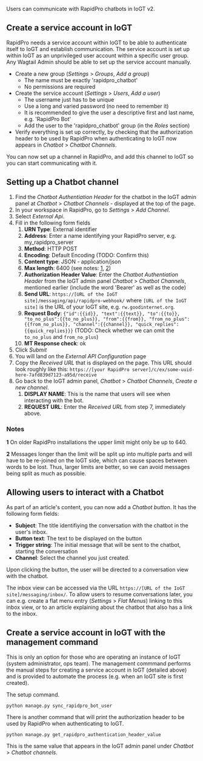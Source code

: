 Users can communicate with RapidPro chatbots in IoGT v2.

## Create a service account in IoGT

RapidPro needs a service account within IoGT to be able to authenticate itself to IoGT and establish communication. The service account is set up within IoGT as an unprivileged user account within a specific user group. Any Wagtail Admin should be able to set up the service account manually.

- Create a new group (_Settings_ > _Groups_, _Add a group_)
  - The name must be exactly 'rapidpro_chatbot'
  - No permissions are required
- Create the service account (_Settings_ > _Users_, _Add a user_)
  - The username just has to be unique
  - Use a long and varied password (no need to remember it)
  - It is recommended to give the user a descriptive first and last name, e.g. 'RapidPro Bot'
  - Add the user to the 'rapidpro_chatbot' group (in the _Roles_ section)
- Verify everything is set up correctly, by checking that the authorization header to be used by RapidPro when authenticating to IoGT now appears in _Chatbot_ > _Chatbot Channels_.

You can now set up a channel in RapidPro, and add this channel to IoGT so you can start communicating with it.

## Setting up a Chatbot channel
1. Find the _Chatbot Authentiation Header_ for the chatbot in the IoGT admin panel at _Chatbot_ > _Chatbot Channels_ - displayed at the top of the page.
2. In your workspace in RapidPro, go to _Settings_ > _Add Channel_.
3. Select _External Api_.
4. Fill in the following form fields
    1. **URN Type**: External identifier
    2. **Address**: Enter a name identifying your RapidPro server, e.g. my_rapidpro_server
    3. **Method**: HTTP POST
    4. **Encoding**: Default Encoding (TODO: Confirm this)
    5. **Content type**: JSON - application/json
    6. **Max length**: 6400 (see notes: [1](#note-1), [2](#note-2))
    7. **Authorization Header Value**: Enter the _Chatbot Authentiation Header_ from the IoGT admin panel _Chatbot_ > _Chatbot Channels_, mentioned earlier (include the word 'Bearer' as well as the code)
    8. **Send URL**: `https://[URL of the IoGT site]/messaging/api/rapidpro-webhook/` where `[URL of the IoGT site]` is the URL of your IoGT site, e.g. `rw.goodinternet.org`.
    9. **Request Body**: `{"id":{{id}}, "text":{{text}}, "to":{{to}}, "to_no_plus":{{to_no_plus}}, "from":{{from}}, "from_no_plus":{{from_no_plus}}, "channel":{{channel}}, "quick_replies":{{quick_replies}}}` (TODO: Check whether we can omit the `to_no_plus` and `from_no_plus`)
    10. **MT Response check**: ok
5. Click _Submit_
6. You will land on the _External API Configuration_ page
7. Copy the _Received URL_ that is displayed on the page. This URL should look roughly like this: `https://[your RapidPro server]/c/ex/some-uuid-here-7afd839d7123-a95d/receive`
8. Go back to the IoGT admin panel, _Chatbot_ > _Chatbot Channels_, _Create a new channel_.
    1. **DISPLAY NAME**: This is the name that users will see when interacting with the bot.
    2. **REQUEST URL**: Enter the _Received URL_ from step 7, immediately above.

### Notes

<a id="note-1">**1**</a> On older RapidPro installations the upper limit might only be up to 640.

<a id="note-2">**2**</a> Messages longer than the limit will be split up into multiple parts and will have to be re-joined on the IoGT side, which can cause spaces between words to be lost. Thus, larger limits are better, so we can avoid messages being split as much as possible.

## Allowing users to interact with a Chatbot
As part of an article's content, you can now add a _Chatbot button_. It has the following form fields:

- **Subject**: The title identifiying the conversation with the chatbot in the user's inbox.
- **Button text**: The text to be displayed on the button
- **Trigger string**: The initial message that will be sent to the chatbot, starting the conversation
- **Channel**: Select the channel you just created.

Upon clicking the button, the user will be directed to a conversation view with the chatbot.

The inbox view can be accessed via the URL `https://[URL of the IoGT site]/messaging/inbox/`. To allow users to resume conversations later, you can e.g. create a flat menu entry (_Settings_ > _Flat Menus_) linking to this inbox view, or to an article explaining about the chatbot that also has a link to the inbox.

## Create a service account in IoGT with the management command

This is only an option for those who are operating an instance of IoGT (system administrator, ops team). The management commmand performs the manual steps for creating a service account in IoGT (detailed above) and is provided to automate the process (e.g. when an IoGT site is first created).

The setup command.
```
python manage.py sync_rapidpro_bot_user
```

There is another command that will print the authorization header to be used by RapidPro when authenticating to IoGT.
```
python manage.py get_rapidpro_authentication_header_value
```

This is the same value that appears in the IoGT admin panel under _Chatbot_ > _Chatbot channels_.
